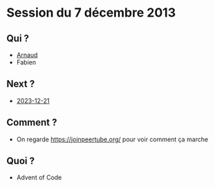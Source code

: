 # Session du 7 décembre 2013

## Qui ?

* [Arnaud](http://github.com/abailly)
* Fabien

## Next ?

* [2023-12-21](../2023-12-21/)

## Comment ?

* On regarde https://joinpeertube.org/ pour voir comment ça marche

## Quoi ?

* Advent of Code

